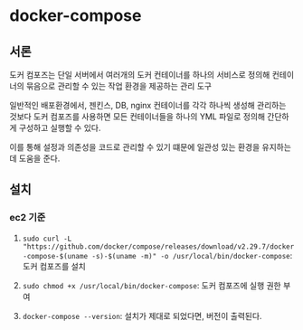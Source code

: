 # docker-compose

## 서론
도커 컴포즈는 단일 서버에서 여러개의 도커 컨테이너를 하나의 서비스로 정의해 컨테이너의 묶음으로 관리할 수 있는 작업 환경을 제공하는 관리 도구

일반적인 배포환경에서, 젠킨스, DB, nginx 컨테이너를 각각 하나씩 생성해 관리하는 것보다 도커 컴포즈를 사용하면 모든 컨테이너들을 하나의 YML 파일로 정의해 간단하게 구성하고 실행할 수 있다.

이를 통해 설정과 의존성을 코드로 관리할 수 있기 떄문에 일관성 있는 환경을 유지하는 데 도움을 준다.

## 설치
### ec2 기준
1. `sudo curl -L "https://github.com/docker/compose/releases/download/v2.29.7/docker-compose-$(uname -s)-$(uname -m)" -o /usr/local/bin/docker-compose`: 도커 컴포즈를 설치

2. `sudo chmod +x /usr/local/bin/docker-compose`: 도커 컴포즈에 실행 권한 부여

3. `docker-compose --version`: 설치가 제대로 되었다면, 버전이 출력된다.